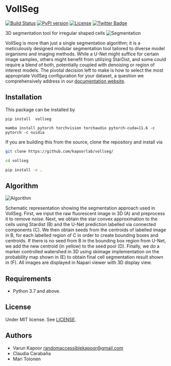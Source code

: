 # VollSeg

[![Build Status](https://travis-ci.com/kapoorlab/vollseg.svg?branch=master)](https://travis-ci.com/github/kapoorlab/vollseg)
[![PyPI version](https://img.shields.io/pypi/v/vollseg.svg?maxAge=2591000)](https://pypi.org/project/vollseg/)
[![License](https://img.shields.io/pypi/l/napari-metroid.svg?color=green)](https://github.com/kapoorlab/napari-vollseg/raw/main/LICENSE)
[![Twitter Badge](https://badgen.net/badge/icon/twitter?icon=twitter&label)](https://twitter.com/entracod)

3D segmentation tool for irregular shaped cells
![Segmentation](https://github.com/kapoorlab/VollSeg/blob/main/images/Seg_compare-big.png)

VollSeg is more than just a single segmentation algorithm; it is a meticulously designed modular segmentation tool tailored to diverse model organisms and imaging methods. While a U-Net might suffice for certain image samples, others might benefit from utilizing StarDist, and some could require a blend of both, potentially coupled with denoising or region of interest models. The pivotal decision left to make is how to select the most appropriate VollSeg configuration for your dataset, a question we comprehensively address in our [documentation website](https://kapoorlabs-caped.github.io/vollseg-napari/).

## Installation
This package can be installed by 


`pip install  vollseg`

`mamba install pytorch torchvision torchaudio pytorch-cuda=11.6 -c pytorch -c nvidia`

If you are building this from the source, clone the repository and install via

```bash
git clone https://github.com/kapoorlab/vollseg/

cd vollseg

pip install -e .


```


## Algorithm
![Algorithm](https://github.com/kapoorlab/VollSeg/blob/main/images/Seg_pipe-git.png)

Schematic representation showing the segmentation approach used in VollSeg. First, we input the raw fluorescent image in 3D (A) and preprocess it to remove noise. Next, we obtain the star convex approximation to the cells using Stardist (B) and the U-Net prediction labelled via connected components (C). We then obtain seeds from the centroids of labelled image in B, for each labelled region of C in order to create bounding boxes and centroids. If there is no seed from B in the bounding box region from U-Net, we add the new centroid (in yellow) to the seed pool (D). Finally, we do a marker controlled watershed in 3D using skimage implementation on the probability map shown in (E) to obtain final cell segmentation result shown in (F). All images are displayed in Napari viewer with 3D display view.
 
## Requirements

- Python 3.7 and above.


## License

Under MIT license. See [LICENSE](LICENSE).

## Authors

- Varun Kapoor <randomaccessiblekapoor@gmail.com>
- Claudia Carabaña
- Mari Tolonen
